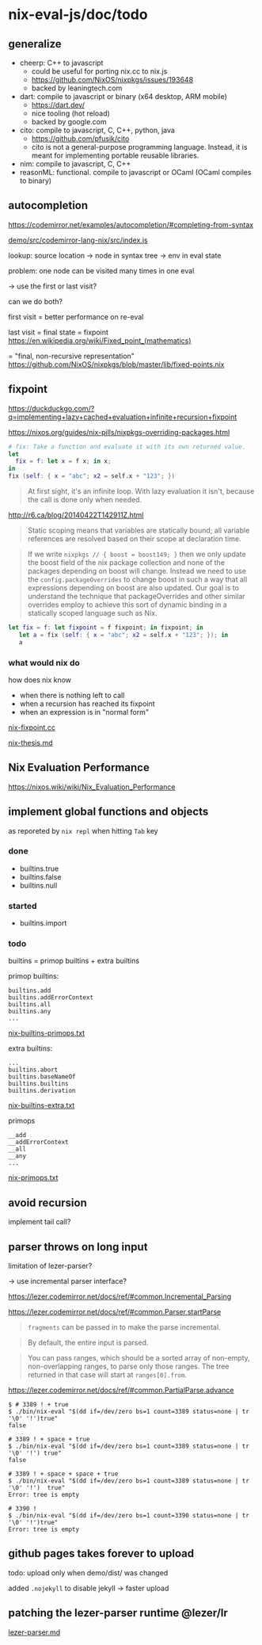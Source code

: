 # nix-eval-js/doc/todo

## generalize

* cheerp: C++ to javascript
  * could be useful for porting nix.cc to nix.js
  * https://github.com/NixOS/nixpkgs/issues/193648
  * backed by leaningtech.com
* dart: compile to javascript or binary (x64 desktop, ARM mobile)
  * https://dart.dev/
  * nice tooling (hot reload)
  * backed by google.com
* cito: compile to javascript, C, C++, python, java
  * https://github.com/pfusik/cito
  * cito is not a general-purpose programming language. Instead, it is meant for implementing portable reusable libraries.
* nim: compile to javascript, C, C++
* reasonML: functional. compile to javascript or OCaml (OCaml compiles to binary)

## autocompletion

https://codemirror.net/examples/autocompletion/#completing-from-syntax

[demo/src/codemirror-lang-nix/src/index.js](../demo/src/codemirror-lang-nix/src/index.js)

lookup: source location &rarr; node in syntax tree &rarr; env in eval state

problem: one node can be visited many times in one eval

&rarr; use the first or last visit?

can we do both?

first visit = better performance on re-eval

last visit = final state = fixpoint https://en.wikipedia.org/wiki/Fixed_point_(mathematics)

= "final, non-recursive representation" https://github.com/NixOS/nixpkgs/blob/master/lib/fixed-points.nix

## fixpoint

https://duckduckgo.com/?q=implementing+lazy+cached+evaluation+infinite+recursion+fixpoint

https://nixos.org/guides/nix-pills/nixpkgs-overriding-packages.html

```nix
# fix: Take a function and evaluate it with its own returned value.
let
  fix = f: let x = f x; in x;
in
fix (self: { x = "abc"; x2 = self.x + "123"; })
```

> At first sight, it's an infinite loop. With lazy evaluation it isn't, because the call is done only when needed.

http://r6.ca/blog/20140422T142911Z.html

> Static scoping means that variables are statically bound; all variable references are resolved based on their scope at declaration time.

> If we write `nixpkgs // { boost = boost149; }` then we only update the boost field of the nix package collection and none of the packages depending on boost will change. Instead we need to use the `config.packageOverrides` to change boost in such a way that all expressions depending on boost are also updated. Our goal is to understand the technique that packageOverrides and other similar overrides employ to achieve this sort of dynamic binding in a statically scoped language such as Nix.

```nix
let fix = f: let fixpoint = f fixpoint; in fixpoint; in
   let a = fix (self: { x = "abc"; x2 = self.x + "123"; }); in
   a
```

### what would nix do

how does nix know

* when there is nothing left to call
* when a recursion has reached its fixpoint
* when an expression is in "normal form"

[nix-fixpoint.cc](nix-fixpoint.cc)

[nix-thesis.md](nix-thesis.md)

## Nix Evaluation Performance

https://nixos.wiki/wiki/Nix_Evaluation_Performance

## implement global functions and objects

as reporeted by `nix repl` when hitting `Tab` key

### done

* builtins.true
* builtins.false
* builtins.null

### started

* builtins.import

### todo

builtins = primop builtins + extra builtins

primop builtins:

```
builtins.add
builtins.addErrorContext
builtins.all
builtins.any
...
```

[nix-builtins-primops.txt](nix-builtins-primops.txt)

extra builtins:

```
...
builtins.abort
builtins.baseNameOf
builtins.builtins
builtins.derivation
```

[nix-builtins-extra.txt](nix-builtins-extra.txt)

primops

```
__add
__addErrorContext
__all
__any
...
```

[nix-primops.txt](nix-primops.txt)

## avoid recursion

implement tail call?

## parser throws on long input

limitation of lezer-parser?

&rarr; use incremental parser interface?

https://lezer.codemirror.net/docs/ref/#common.Incremental_Parsing

https://lezer.codemirror.net/docs/ref/#common.Parser.startParse

> `fragments` can be passed in to make the parse incremental.

> By default, the entire input is parsed.

> You can pass ranges, which should be a sorted array of non-empty, non-overlapping ranges, to parse only those ranges. The tree returned in that case will start at `ranges[0].from`.

https://lezer.codemirror.net/docs/ref/#common.PartialParse.advance



```
$ # 3389 ! + true
$ ./bin/nix-eval "$(dd if=/dev/zero bs=1 count=3389 status=none | tr '\0' '!')true"
false

# 3389 ! + space + true
$ ./bin/nix-eval "$(dd if=/dev/zero bs=1 count=3389 status=none | tr '\0' '!') true"
false

# 3389 ! + space + space + true
$ ./bin/nix-eval "$(dd if=/dev/zero bs=1 count=3389 status=none | tr '\0' '!')  true"
Error: tree is empty

# 3390 !
$ ./bin/nix-eval "$(dd if=/dev/zero bs=1 count=3390 status=none | tr '\0' '!')true"
Error: tree is empty
```

## github pages takes forever to upload

todo: upload only when demo/dist/ was changed

added `.nojekyll` to disable jekyll &rarr; faster upload

## patching the lezer-parser runtime @lezer/lr

[lezer-parser.md](lezer-parser.md)
